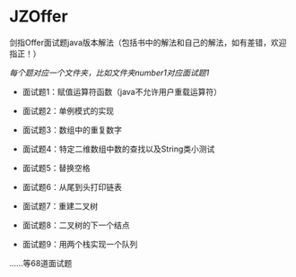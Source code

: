 # JZOffer
剑指Offer面试题java版本解法（包括书中的解法和自己的解法，如有差错，欢迎指正！）

*每个题对应一个文件夹，比如文件夹number1对应面试题1*

- 面试题1：赋值运算符函数（java不允许用户重载运算符）

- 面试题2：单例模式的实现

- 面试题3：数组中的重复数字

- 面试题4：特定二维数组中数的查找以及String类小测试

- 面试题5：替换空格

- 面试题6：从尾到头打印链表

- 面试题7：重建二叉树

- 面试题8：二叉树的下一个结点

- 面试题9：用两个栈实现一个队列

......等68道面试题


